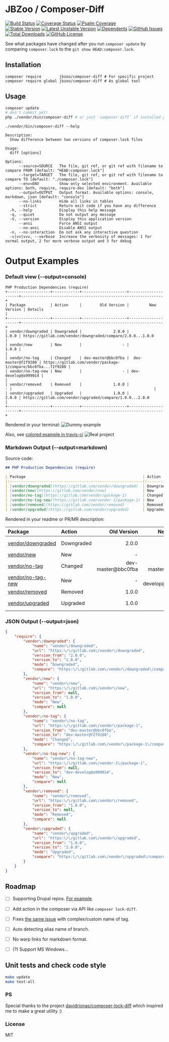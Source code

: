 # JBZoo / Composer-Diff

[![Build Status](https://travis-ci.org/JBZoo/Composer-Diff.svg?branch=master)](https://travis-ci.org/JBZoo/Composer-Diff)    [![Coverage Status](https://coveralls.io/repos/JBZoo/Composer-Diff/badge.svg)](https://coveralls.io/github/JBZoo/Composer-Diff?branch=master)    [![Psalm Coverage](https://shepherd.dev/github/JBZoo/Composer-Diff/coverage.svg)](https://shepherd.dev/github/JBZoo/Composer-Diff)    
[![Stable Version](https://poser.pugx.org/jbzoo/composer-diff/version)](https://packagist.org/packages/jbzoo/composer-diff)    [![Latest Unstable Version](https://poser.pugx.org/jbzoo/composer-diff/v/unstable)](https://packagist.org/packages/jbzoo/composer-diff)    [![Dependents](https://poser.pugx.org/jbzoo/composer-diff/dependents)](https://packagist.org/packages/jbzoo/composer-diff/dependents?order_by=downloads)    [![GitHub Issues](https://img.shields.io/github/issues/jbzoo/composer-diff)](https://github.com/JBZoo/Composer-Diff/issues)    [![Total Downloads](https://poser.pugx.org/jbzoo/composer-diff/downloads)](https://packagist.org/packages/jbzoo/composer-diff/stats)    [![GitHub License](https://img.shields.io/github/license/jbzoo/composer-diff)](https://github.com/JBZoo/Composer-Diff/blob/master/LICENSE)



See what packages have changed after you run `composer update` by comparing `composer.lock` to the  `git show HEAD:composer.lock`.


## Installation

```
composer require        jbzoo/composer-diff # For specific project
composer require global jbzoo/composer-diff # As global tool
```

## Usage

```bash
composer update
# don't commit yet!
php ./vendor/bin/composer-diff # or just `composer-diff` if installed globally 
```

```
./vendor/bin/composer-diff --help

Description:
  Show difference between two versions of composer.lock files

Usage:
  diff [options]

Options:
      --source=SOURCE   The file, git ref, or git ref with filename to compare FROM [default: "HEAD:composer.lock"]
      --target=TARGET   The file, git ref, or git ref with filename to compare TO [default: "./composer.lock"]
      --env=ENV         Show only selected environment. Available options: both, require, require-dev [default: "both"]
      --output=OUTPUT   Output format. Available options: console, markdown, json [default: "console"]
      --no-links        Hide all links in tables
      --strict          Return exit code if you have any difference
  -h, --help            Display this help message
  -q, --quiet           Do not output any message
  -V, --version         Display this application version
      --ansi            Force ANSI output
      --no-ansi         Disable ANSI output
  -n, --no-interaction  Do not ask any interactive question
  -v|vv|vvv, --verbose  Increase the verbosity of messages: 1 for normal output, 2 for more verbose output and 3 for debug
```


# Output Examples

### Default view (--output=console)



```
PHP Production Dependencies (require)
+-------------------+------------+--------------------+---------------------+---------------------------------------------------------------+
| Package           | Action     |        Old Version |         New Version | Details                                                       |
+-------------------+------------+--------------------+---------------------+---------------------------------------------------------------+
| vendor/downgraded | Downgraded |              2.0.0 |               1.0.0 | https://gitlab.com/vendor/downgraded/compare/2.0.0...1.0.0    |
| vendor/new        | New        |                  - |               1.0.0 |                                                               |
| vendor/no-tag     | Changed    | dev-master@bbc0fba |  dev-master@f2f9280 | https://gitlab.com/vendor/package-1/compare/bbc0fba...f2f9280 |
| vendor/no-tag-new | New        |                  - | dev-develop@a999014 |                                                               |
| vendor/removed    | Removed    |              1.0.0 |                   - |                                                               |
| vendor/upgraded   | Upgraded   |              1.0.0 |               2.0.0 | https://gitlab.com/vendor/upgraded/compare/1.0.0...2.0.0      |
+-------------------+------------+--------------------+---------------------+---------------------------------------------------------------+
```

Rendered in your terminal:
![Dummy example](https://raw.githubusercontent.com/JBZoo/Composer-Diff/master/resources/dummy.png)

Also, see [colored example in travis-ci](https://travis-ci.org/github/JBZoo/Composer-Diff/jobs/705031632#L414)
![Real project](https://raw.githubusercontent.com/JBZoo/Composer-Diff/master/resources/drupal.png)



### Markdown Output (--output=markdown)

Source code:
```markdown
## PHP Production Dependencies (require)

| Package                                                    | Action     |        Old Version |         New Version |                                                                              |
|:-----------------------------------------------------------|:-----------|-------------------:|--------------------:|:-----------------------------------------------------------------------------|
| [vendor/downgraded](https://gitlab.com/vendor/downgraded)  | Downgraded |              2.0.0 |               1.0.0 | [See details](https://gitlab.com/vendor/downgraded/compare/2.0.0...1.0.0)    |
| [vendor/new](https://gitlab.com/vendor/new)                | New        |                  - |               1.0.0 |                                                                              |
| [vendor/no-tag](https://gitlab.com/vendor/package-1)       | Changed    | dev-master@bbc0fba |  dev-master@f2f9280 | [See details](https://gitlab.com/vendor/package-1/compare/bbc0fba...f2f9280) |
| [vendor/no-tag-new](https://gitlab.com/vendor-1/package-1) | New        |                  - | dev-develop@a999014 |                                                                              |
| [vendor/removed](https://gitlab.com/vendor/removed)        | Removed    |              1.0.0 |                   - |                                                                              |
| [vendor/upgraded](https://gitlab.com/vendor/upgraded)      | Upgraded   |              1.0.0 |               2.0.0 | [See details](https://gitlab.com/vendor/upgraded/compare/1.0.0...2.0.0)      |
```

Rendered in your readme or PR/MR description:

| Package                                                    | Action     |        Old Version |         New Version |                                                                              |
|:-----------------------------------------------------------|:-----------|-------------------:|--------------------:|:-----------------------------------------------------------------------------|
| [vendor/downgraded](https://gitlab.com/vendor/downgraded)  | Downgraded |              2.0.0 |               1.0.0 | [See details](https://gitlab.com/vendor/downgraded/compare/2.0.0...1.0.0)    |
| [vendor/new](https://gitlab.com/vendor/new)                | New        |                  - |               1.0.0 |                                                                              |
| [vendor/no-tag](https://gitlab.com/vendor/package-1)       | Changed    | dev-master@bbc0fba |  dev-master@f2f9280 | [See details](https://gitlab.com/vendor/package-1/compare/bbc0fba...f2f9280) |
| [vendor/no-tag-new](https://gitlab.com/vendor-1/package-1) | New        |                  - | dev-develop@a999014 |                                                                              |
| [vendor/removed](https://gitlab.com/vendor/removed)        | Removed    |              1.0.0 |                   - |                                                                              |
| [vendor/upgraded](https://gitlab.com/vendor/upgraded)      | Upgraded   |              1.0.0 |               2.0.0 | [See details](https://gitlab.com/vendor/upgraded/compare/1.0.0...2.0.0)      |



### JSON Output (--output=json)

```json
{
    "require": {
        "vendor\/downgraded": {
            "name": "vendor\/downgraded",
            "url": "https:\/\/gitlab.com\/vendor\/downgraded",
            "version_from": "2.0.0",
            "version_to": "1.0.0",
            "mode": "Downgraded",
            "compare": "https:\/\/gitlab.com\/vendor\/downgraded\/compare\/2.0.0...1.0.0"
        },
        "vendor\/new": {
            "name": "vendor\/new",
            "url": "https:\/\/gitlab.com\/vendor\/new",
            "version_from": null,
            "version_to": "1.0.0",
            "mode": "New",
            "compare": null
        },
        "vendor\/no-tag": {
            "name": "vendor\/no-tag",
            "url": "https:\/\/gitlab.com\/vendor\/package-1",
            "version_from": "dev-master@bbc0fba",
            "version_to": "dev-master@f2f9280",
            "mode": "Changed",
            "compare": "https:\/\/gitlab.com\/vendor\/package-1\/compare\/bbc0fba...f2f9280"
        },
        "vendor\/no-tag-new": {
            "name": "vendor\/no-tag-new",
            "url": "https:\/\/gitlab.com\/vendor-1\/package-1",
            "version_from": null,
            "version_to": "dev-develop@a999014",
            "mode": "New",
            "compare": null
        },
        "vendor\/removed": {
            "name": "vendor\/removed",
            "url": "https:\/\/gitlab.com\/vendor\/removed",
            "version_from": "1.0.0",
            "version_to": null,
            "mode": "Removed",
            "compare": null
        },
        "vendor\/upgraded": {
            "name": "vendor\/upgraded",
            "url": "https:\/\/gitlab.com\/vendor\/upgraded",
            "version_from": "1.0.0",
            "version_to": "2.0.0",
            "mode": "Upgraded",
            "compare": "https:\/\/gitlab.com\/vendor\/upgraded\/compare\/1.0.0...2.0.0"
        }
    }
}
```


## Roadmap

 * [ ] Supporting Drupal repos. [For example](https://git.drupalcode.org/project/fast_404).
 * [ ] Add action in the composer via API like `composer lock-diff`.
 * [ ] Fixes [the same issue](https://github.com/davidrjonas/composer-lock-diff/issues/26) with complex/custom name of tag.
 * [ ] Auto detecting alias name of branch.
 * [ ] No warp links for markdown format.
 * [ ] (?) Support MS Windows... 


## Unit tests and check code style
```sh
make update
make test-all
```

### PS 
Special thanks to the project [davidrjonas/composer-lock-diff](https://github.com/davidrjonas/composer-lock-diff) which inspired me to make a great utility :)

### License

MIT
